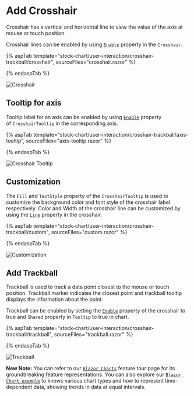 # Add Crosshair

Crosshair has a vertical and horizontal line to view the value of the axis at mouse or touch position.

Crosshair lines can be enabled by using [`Enable`](https://help.syncfusion.com/cr/blazor/Syncfusion.Blazor.Charts.StockChartCrosshairSettings.html#Syncfusion_Blazor_Charts_StockChartCrosshairSettings_Enable)
property in the `Crosshair`.

{% aspTab template="stock-chart/user-interaction/crosshair-trackball/crosshair", sourceFiles="crosshair.razor" %}

{% endaspTab %}

![Crosshair](images/common/crosshair.png)

## Tooltip for axis

Tooltip label for an axis can be enabled by using [`Enable`](https://help.syncfusion.com/cr/blazor/Syncfusion.Blazor.Charts.StockChartCrosshairSettings.html#Syncfusion_Blazor_Charts_StockChartCrosshairSettings_Enable)
property of `CrosshairTooltip` in the corresponding axis.

{% aspTab template="stock-chart/user-interaction/crosshair-trackball/axis-tooltip", sourceFiles="axis-tooltip.razor" %}

{% endaspTab %}

![Crosshair Tooltip](images/common/crosshair-tooltip.png)

## Customization

The `Fill` and `TextStyle` property of the `CrosshairTooltip` is used to customize the background color and font style of the crosshair label respectively. Color and Width of the crosshair line can be customized by using the
[`Line`](https://help.syncfusion.com/cr/blazor/Syncfusion.Blazor.Charts.StockChartCrosshairSettings.html#Syncfusion_Blazor_Charts_StockChartCrosshairSettings_Line) property in the crosshair.

{% aspTab template="stock-chart/user-interaction/crosshair-trackball/custom", sourceFiles="custom.razor" %}

{% endaspTab %}

![Customization](images/common/crosshair-custom.png)

## Add Trackball

Trackball is used to track a data point closest to the mouse or touch position. Trackball marker indicates the closest point and trackball tooltip displays the information about the point.

Trackball can be enabled by setting the [`Enable`](https://help.syncfusion.com/cr/blazor/Syncfusion.Blazor.Charts.StockChartCrosshairSettings.html#Syncfusion_Blazor_Charts_StockChartCrosshairSettings_Enable) property of the crosshair to true and
`Shared` property in `Tooltip` to true in chart.

{% aspTab template="stock-chart/user-interaction/crosshair-trackball/trackball", sourceFiles="trackball.razor" %}

{% endaspTab %}

![Trackball](images/common/trackball.png)

**New Note:** You can refer to our [`Blazor Charts`](https://www.syncfusion.com/blazor-components/blazor-charts) feature tour page for its groundbreaking feature representations. You can also explore our [`Blazor Chart example`](https://blazor.syncfusion.com/demos/chart/line?theme=bootstrap4) to knows various chart types and how to represent time-dependent data, showing trends in data at equal intervals.